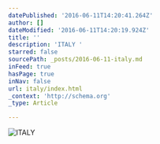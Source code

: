 ```yaml
---
datePublished: '2016-06-11T14:20:41.264Z'
author: []
dateModified: '2016-06-11T14:20:19.924Z'
title: ''
description: 'ITALY '
starred: false
sourcePath: _posts/2016-06-11-italy.md
inFeed: true
hasPage: true
inNav: false
url: italy/index.html
_context: 'http://schema.org'
_type: Article

---
```

![ITALY ](https://the-grid-user-content.s3-us-west-2.amazonaws.com/f8b6819e-6986-452b-b914-0fe3e1fd86e8.jpg)